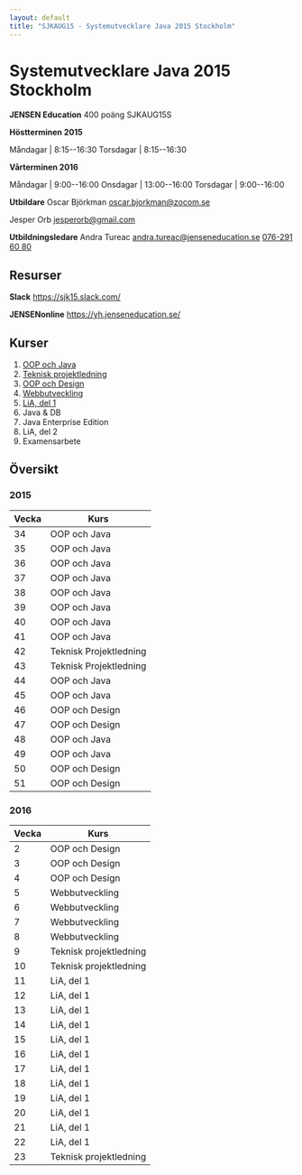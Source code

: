 ```yaml
---
layout: default
title: "SJKAUG15 - Systemutvecklare Java 2015 Stockholm"
---
```



Systemutvecklare Java 2015 Stockholm
====================================
**JENSEN Education**
400 poäng
SJKAUG15S

**Höstterminen 2015**

Måndagar  | 8:15--16:30
Torsdagar | 8:15--16:30

**Vårterminen 2016**

Måndagar  | 9:00--16:00
Onsdagar  | 13:00--16:00
Torsdagar | 9:00--16:00


**Utbildare** 
Oscar Björkman
<oscar.bjorkman@zocom.se>

Jesper Orb
<jesperorb@gmail.com>


**Utbildningsledare**
Andra Tureac
<andra.tureac@jenseneducation.se>
[076-291 60 80](tel:0762916080)


Resurser
--------
**Slack**
https://sjk15.slack.com/

**JENSENonline**
https://yh.jenseneducation.se/


Kurser
------
1.	[OOP och Java](oop-och-java/) 
4.	[Teknisk projektledning](teknisk-projektledning/)
2.	[OOP och Design](oop-och-design/)
5.	[Webbutveckling](webbutveckling/) 
3.	[LiA, del 1](lia-1/)
6.	Java & DB 
7.	Java Enterprise Edition 
8.	LiA, del 2
9.	Examensarbete



Översikt
--------

### 2015

Vecka  | Kurs
-------|-------
34	| OOP och Java 
35	| OOP och Java
36	| OOP och Java
37	| OOP och Java
38	| OOP och Java
39	| OOP och Java
40	| OOP och Java
41	| OOP och Java
42	| Teknisk Projektledning
43	| Teknisk Projektledning
44	| OOP och Java
45	| OOP och Java
46	| OOP och Design
47	| OOP och Design
48	| OOP och Java
49	| OOP och Java
50	| OOP och Design
51	| OOP och Design

### 2016

Vecka  | Kurs
-------|-------
2	| OOP och Design
3	| OOP och Design
4	| OOP och Design
5	| Webbutveckling
6	| Webbutveckling
7	| Webbutveckling
8	| Webbutveckling
9	| Teknisk projektledning
10	| Teknisk projektledning
11	| LiA, del 1
12	| LiA, del 1
13	| LiA, del 1
14	| LiA, del 1
15	| LiA, del 1
16	| LiA, del 1
17	| LiA, del 1
18	| LiA, del 1
19	| LiA, del 1
20	| LiA, del 1
21	| LiA, del 1
22	| LiA, del 1
23	| Teknisk projektledning
